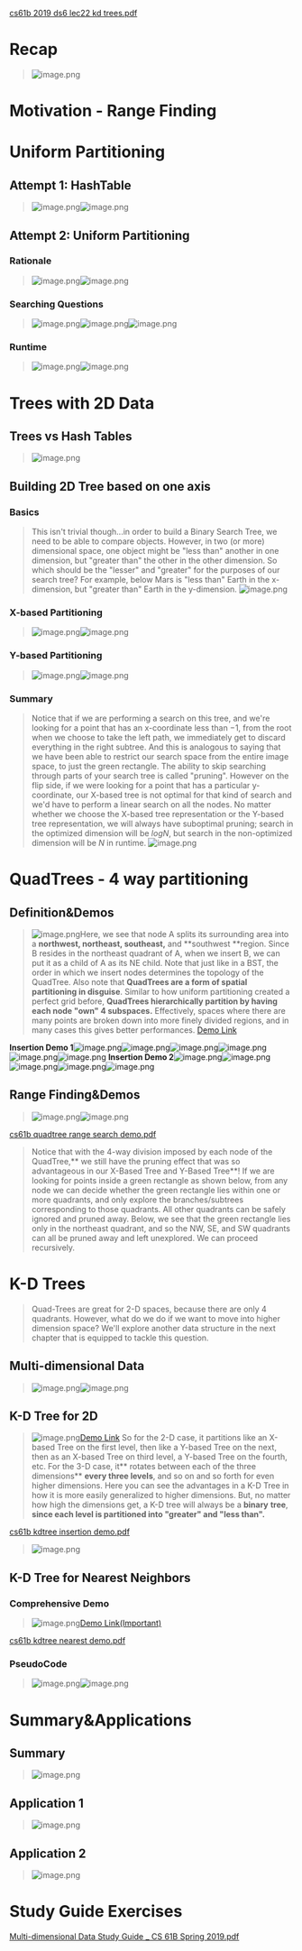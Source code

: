 [cs61b 2019 ds6 lec22 kd trees.pdf](https://www.yuque.com/attachments/yuque/0/2023/pdf/12393765/1676795436657-fce56ee1-77fe-4d18-90ef-610b10de98fb.pdf)

# Recap
> ![image.png](./QuadTrees_K-D_Trees.assets/20230302_0959402138.png)


# Motivation - Range Finding
> 



# Uniform Partitioning
## Attempt 1: HashTable
> ![image.png](./QuadTrees_K-D_Trees.assets/20230302_0959406083.png)![image.png](./QuadTrees_K-D_Trees.assets/20230302_0959408858.png)



## Attempt 2: Uniform Partitioning
### Rationale
> ![image.png](./QuadTrees_K-D_Trees.assets/20230302_0959402330.png)![image.png](./QuadTrees_K-D_Trees.assets/20230302_0959411178.png)



### Searching Questions
> ![image.png](./QuadTrees_K-D_Trees.assets/20230302_0959419207.png)![image.png](./QuadTrees_K-D_Trees.assets/20230302_0959417763.png)![image.png](./QuadTrees_K-D_Trees.assets/20230302_0959413730.png)



### Runtime
> ![image.png](./QuadTrees_K-D_Trees.assets/20230302_0959417237.png)![image.png](./QuadTrees_K-D_Trees.assets/20230302_0959426088.png)




# Trees with 2D Data
## Trees vs Hash Tables
> ![image.png](./QuadTrees_K-D_Trees.assets/20230302_0959422816.png)



## Building 2D Tree based on one axis
### Basics
> This isn't trivial though...in order to build a Binary Search Tree, we need to be able to compare objects. However, in two (or more) dimensional space, one object might be "less than" another in one dimension, but "greater than" the other in the other dimension. So which should be the "lesser" and "greater" for the purposes of our search tree?
> For example, below Mars is "less than" Earth in the x-dimension, but "greater than" Earth in the y-dimension.
> ![image.png](./QuadTrees_K-D_Trees.assets/20230302_0959421202.png)



### X-based Partitioning
> ![image.png](./QuadTrees_K-D_Trees.assets/20230302_0959423769.png)![image.png](./QuadTrees_K-D_Trees.assets/20230302_0959424175.png)


### Y-based Partitioning
> ![image.png](./QuadTrees_K-D_Trees.assets/20230302_0959422887.png)![image.png](./QuadTrees_K-D_Trees.assets/20230302_0959425816.png)


### Summary
> Notice that if we are performing a search on this tree, and we're looking for a point that has an x-coordinate less than −1, from the root when we choose to take the left path, we immediately get to discard everything in the right subtree. And this is analogous to saying that we have been able to restrict our search space from the entire image space, to just the green rectangle. The ability to skip searching through parts of your search tree is called "pruning".
> However on the flip side, if we were looking for a point that has a particular y-coordinate, our X-based tree is not optimal for that kind of search and we'd have to perform a linear search on all the nodes.
> No matter whether we choose the X-based tree representation or the Y-based tree representation, we will always have suboptimal pruning; search in the optimized dimension will be $logN$, but search in the non-optimized dimension will be $N$ in runtime.
> ![image.png](./QuadTrees_K-D_Trees.assets/20230302_0959434106.png)




# QuadTrees - 4 way partitioning
## Definition&Demos
> ![image.png](./QuadTrees_K-D_Trees.assets/20230302_0959433913.png)Here, we see that node A splits its surrounding area into a **northwest, northeast, southeast,** and **southwest **region. Since B resides in the northeast quadrant of A, when we insert B, we can put it as a child of A as its NE child.
> Note that just like in a BST, the order in which we insert nodes determines the topology of the QuadTree.
> Also note that **QuadTrees are a form of spatial partitioning in disguise**. Similar to how uniform partitioning created a perfect grid before, **QuadTrees hierarchically partition by having each node "own" 4 subspaces.**
> Effectively, spaces where there are many points are broken down into more finely divided regions, and in many cases this gives better performances.
> [Demo Link](https://docs.google.com/presentation/d/1vqAJkvUxSh-Eq4iIJZevjpY29nagNTjx-4N3HpDi0UQ/pub?start=false&loop=false&delayms=3000&slide=id.g11f44e6637_0_623)

**Insertion Demo 1**![image.png](./QuadTrees_K-D_Trees.assets/20230302_0959438971.png)![image.png](./QuadTrees_K-D_Trees.assets/20230302_0959437290.png)![image.png](./QuadTrees_K-D_Trees.assets/20230302_0959435004.png)![image.png](./QuadTrees_K-D_Trees.assets/20230302_0959439004.png)![image.png](./QuadTrees_K-D_Trees.assets/20230302_0959436862.png)![image.png](./QuadTrees_K-D_Trees.assets/20230302_0959434777.png)
**Insertion Demo 2**![image.png](./QuadTrees_K-D_Trees.assets/20230302_0959432187.png)![image.png](./QuadTrees_K-D_Trees.assets/20230302_0959436664.png)![image.png](./QuadTrees_K-D_Trees.assets/20230302_0959437243.png)![image.png](./QuadTrees_K-D_Trees.assets/20230302_0959442117.png)![image.png](./QuadTrees_K-D_Trees.assets/20230302_0959448589.png)

## Range Finding&Demos
> ![image.png](./QuadTrees_K-D_Trees.assets/20230302_0959445805.png)![image.png](./QuadTrees_K-D_Trees.assets/20230302_0959444894.png)

[cs61b quadtree range search demo.pdf](https://www.yuque.com/attachments/yuque/0/2023/pdf/12393765/1677073451526-42de980d-8939-40ad-a2fc-2f45ad387984.pdf)
> Notice that with the 4-way division imposed by each node of the QuadTree,** we still have the pruning effect that was so advantageous in our X-Based Tree and Y-Based Tree**! If we are looking for points inside a green rectangle as shown below, from any node we can decide whether the green rectangle lies within one or more quadrants, and only explore the branches/subtrees corresponding to those quadrants. All other quadrants can be safely ignored and pruned away. Below, we see that the green rectangle lies only in the northeast quadrant, and so the NW, SE, and SW quadrants can all be pruned away and left unexplored. We can proceed recursively.



# K-D Trees
> Quad-Trees are great for 2-D spaces, because there are only 4 quadrants. However, what do we do if we want to move into higher dimension space? We'll explore another data structure in the next chapter that is equipped to tackle this question.


## Multi-dimensional Data
> ![image.png](./QuadTrees_K-D_Trees.assets/20230302_0959448346.png)![image.png](./QuadTrees_K-D_Trees.assets/20230302_0959446610.png)



## K-D Tree for 2D
> ![image.png](./QuadTrees_K-D_Trees.assets/20230302_0959445119.png)[Demo Link](https://docs.google.com/presentation/d/1WW56RnFa3g6UJEquuIBymMcu9k2nqLrOE1ZlnTYFebg/edit#slide=id.g54b6045b73_0_38)
> So for the 2-D case, it partitions like an X-based Tree on the first level, then like a Y-based Tree on the next, then as an X-based Tree on third level, a Y-based Tree on the fourth, etc.
> For the 3-D case, it** rotates between each of the three dimensions** **every three levels**, and so on and so forth for even higher dimensions. Here you can see the advantages in a K-D Tree in how it is more easily generalized to higher dimensions. 
> But, no matter how high the dimensions get, a K-D tree will always be a **binary** **tree**, **since each level is partitioned into "greater" and "less than".**

[cs61b kdtree insertion demo.pdf](https://www.yuque.com/attachments/yuque/0/2023/pdf/12393765/1676875152208-768b4bfd-895b-4c84-8fa5-46a19c09cd7f.pdf)
> ![image.png](./QuadTrees_K-D_Trees.assets/20230302_0959446616.png)



## K-D Tree for Nearest Neighbors
### Comprehensive Demo
> ![image.png](./QuadTrees_K-D_Trees.assets/20230302_0959459949.png)[Demo Link(Important)](https://docs.google.com/presentation/d/1DNunK22t-4OU_9c-OBgKkMAdly9aZQkWuv_tBkDg1G4/edit#slide=id.g54b6045cf5_150_2705)

[cs61b kdtree nearest demo.pdf](https://www.yuque.com/attachments/yuque/0/2023/pdf/12393765/1676875122358-e379b259-26df-480e-a38e-de2893c28e63.pdf)


### PseudoCode
> ![image.png](./QuadTrees_K-D_Trees.assets/20230302_0959457683.png)![image.png](./QuadTrees_K-D_Trees.assets/20230302_0959458935.png)



# Summary&Applications
## Summary
> ![image.png](./QuadTrees_K-D_Trees.assets/20230302_0959459237.png)



## Application 1
> ![image.png](./QuadTrees_K-D_Trees.assets/20230302_0959451188.png)



## Application 2
> ![image.png](./QuadTrees_K-D_Trees.assets/20230302_0959455227.png)




# Study Guide Exercises
[Multi-dimensional Data Study Guide _ CS 61B Spring 2019.pdf](https://www.yuque.com/attachments/yuque/0/2023/pdf/12393765/1676795465805-5d13c319-17bb-4ada-9c4b-8d0eef56804c.pdf)
